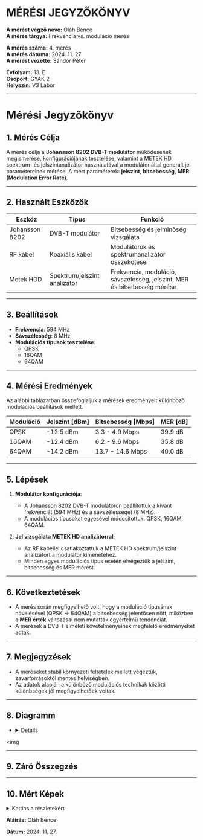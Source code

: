 # MÉRÉSI JEGYZŐKÖNYV

**A mérést végző neve:** Oláh Bence  
**A mérés tárgya:** Frekvencia vs. moduláció mérés


**A mérés száma:** 4. mérés  
**A mérés dátuma:** 2024. 11. 27  
**A mérést vezette:** Sándor Péter  

**Évfolyam:** 13. E  
**Csoport:** GYAK 2  
**Helyszín:** V3 Labor 

---

# Mérési Jegyzőkönyv

## 1. Mérés Célja
A mérés célja a **Johansson 8202 DVB-T modulátor** működésének megismerése, konfigurációjának tesztelése, valamint a METEK HD spektrum- és jelszintanalizátor használatával a modulátor által generált jel paramétereinek mérése. A mért paraméterek: **jelszint**, **bitsebesség**, **MER (Modulation Error Rate)**.

---

## 2. Használt Eszközök

| Eszköz                     | Típus                       | Funkció                                           |
|----------------------------|-----------------------------|---------------------------------------------------|
| Johansson 8202             | DVB-T modulátor            | Bitsebesség és jelminőség vizsgálata              |
| RF kábel                   | Koaxiális kábel            | Modulátorok és spektrumanalizátor összekötése     |
| Metek HDD                  | Spektrum/jelszint analizátor| Frekvencia, moduláció, sávszélesség, jelszint, MER és bitsebesség mérése |

---

## 3. Beállítások
- **Frekvencia**: 594 MHz  
- **Sávszélesség**: 8 MHz  
- **Modulációs típusok tesztelése**:  
  - QPSK  
  - 16QAM  
  - 64QAM  

---

## 4. Mérési Eredmények
Az alábbi táblázatban összefoglaljuk a mérések eredményeit különböző modulációs beállítások mellett.

| **Moduláció** | **Jelszint [dBm]** | **Bitsebesség [Mbps]** | **MER [dB]** |
|---------------|---------------------|------------------------|--------------|
| QPSK          | -12.5 dBm          | 3.3 - 4.9 Mbps        | 39.9 dB      |
| 16QAM         | -12.4 dBm          | 6.2 - 9.6 Mbps       | 35.8 dB      |
| 64QAM         | -14.2 dBm          | 13.7 - 14.6 Mbps      | 40.0 dB      |

---

## 5. Lépések
1. **Modulátor konfigurációja**:
   - A Johansson 8202 DVB-T modulátoron beállítottuk a kívánt frekvenciát (594 MHz) és a sávszélességet (8 MHz).  
   - A modulációs típusokat egyesével módosítottuk: QPSK, 16QAM, 64QAM.

2. **Jel vizsgálata METEK HD analizátorral**:
   - Az RF kábellel csatlakoztattuk a METEK HD spektrum/jelszint analizátort a modulátor kimenetéhez.  
   - Minden egyes modulációs típus esetén elvégeztük a jelszint, bitsebesség és MER mérést.  

---

## 6. Következtetések
- A mérés során megfigyelhető volt, hogy a moduláció típusának növelésével (QPSK → 64QAM) a bitsebesség jelentősen nőtt, miközben a **MER érték** változásai nem mutattak egyértelmű tendenciát.  
- A mérések a DVB-T elméleti követelményeinek megfelelő eredményeket adtak.

---

## 7. Megjegyzések
- A méréseket stabil környezeti feltételek mellett végeztük, zavarforrásoktól mentes helyiségben.  
- Az adatok alapján a különböző modulációs technikák közötti különbségek jól megfigyelhetőek voltak.

---


## 8. Diagramm
- <details>mérési diagram </details>
<img

---

## 9. Záró Összegzés


---

## 10. Mért Képek

<details>
<summary>Kattins a részletekért</summary>

<br>

<img src="https://erosbence27.github.io/jegyzokonyv/image/munkakep1.jpg"/>

<br>

<img src="https://erosbence27.github.io/jegyzokonyv/image/frekik.bmp"/>

<br>

<img src="https://erosbence27.github.io/jegyzokonyv/image/qpsk_meter.bmp"/>

<br>

<img src="https://erosbence27.github.io/jegyzokonyv/image/qpsk_bit.bmp"/>

<br>

<img src="https://erosbence27.github.io/jegyzokonyv/image/16qam_meter.bmp"/>

<br>

<img src="https://erosbence27.github.io/jegyzokonyv/image/16qam_bit.bmp"/>

<br>

<img src="https://erosbence27.github.io/jegyzokonyv/image/64qam_meter.bmp"/>

<br>

<img src="https://erosbence27.github.io/jegyzokonyv/image/64qam_bit.bmp"/>

<br>

</details>

**Aláírás:** Oláh Bence

**Dátum:** 2024. 11. 27.
